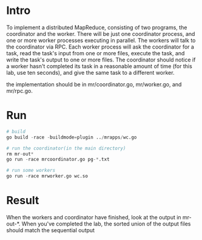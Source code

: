 # Intro
To implement a distributed MapReduce, consisting of two programs, the coordinator and the worker. There will be just one coordinator process, and one or more worker processes executing in parallel. The workers will talk to the coordinator via RPC. Each worker process will ask the coordinator for a task, read the task's input from one or more files, execute the task, and write the task's output to one or more files. The coordinator should notice if a worker hasn't completed its task in a reasonable amount of time (for this lab, use ten seconds), and give the same task to a different worker.

the implementation should be in mr/coordinator.go, mr/worker.go, and mr/rpc.go.

# Run
```py
# build
go build -race -buildmode=plugin ../mrapps/wc.go

# run the coordinator(in the main directory)
rm mr-out*
go run -race mrcoordinator.go pg-*.txt

# run some workers
go run -race mrworker.go wc.so
```

# Result
When the workers and coordinator have finished, look at the output in mr-out-*. When you've completed the lab, the sorted union of the output files should match the sequential output
